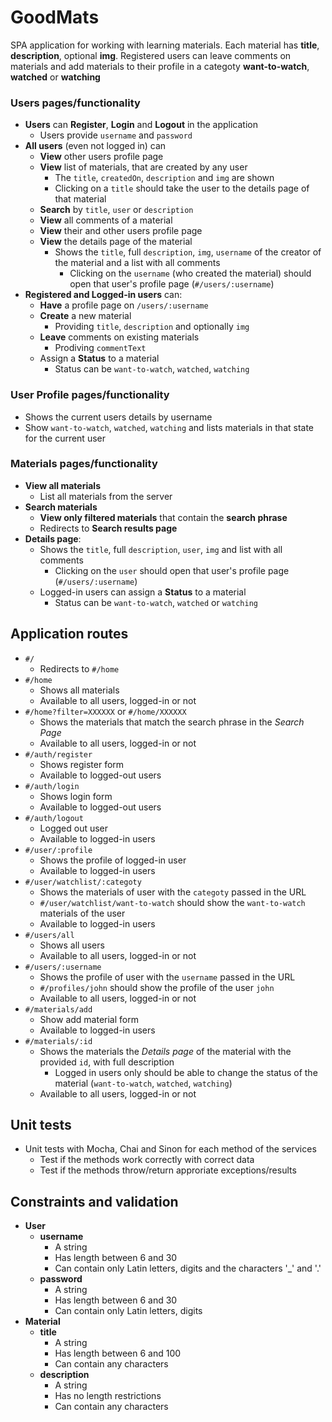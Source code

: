 # GoodMats


SPA application for working with learning materials. Each material has **title**, **description**, optional **img**. Registered users can leave comments on materials and add materials to their profile in a categoty **want-to-watch**, **watched** or **watching**

### Users pages/functionality

- **Users** can **Register**, **Login** and **Logout** in the application
  - Users provide `username`  and `password`
- **All users** (even not logged in) can
  - **View** other users profile page
  - **View** list of materials, that are created by any user
    - The `title`, `createdOn`, `description` and `img` are shown
    - Clicking on a `title` should take the user to the details page of that material
  - **Search** by `title`, `user` or `description`
  - **View** all comments of a material
  - **View** their and other users profile page
  - **View** the details page of the material
    - Shows the `title`, full `description`, `img`, `username` of the creator of the material and a list with all comments
      - Clicking on the `username` (who created the material) should open that user's profile page (`#/users/:username`)
- **Registered and Logged-in users** can:
  - **Have** a profile page on `/users/:username`
  - **Create** a new material
    - Providing `title`, `description` and optionally `img`
  - **Leave** comments on existing materials
    - Prodiving `commentText`
  - Assign a **Status** to a material
  	 - Status can be `want-to-watch`, `watched`, `watching`

### User Profile pages/functionality

- Shows the current users details by username
- Show `want-to-watch`, `watched`, `watching` and lists materials in that state for the current user

### Materials pages/functionality

- **View all materials**
  - List all materials from the server
- **Search materials**
  - **View only filtered materials** that contain the **search phrase**
  - Redirects to **Search results page**
- **Details page**:
  - Shows the `title`, full `description`, `user`, `img` and list with all comments
  	 - Clicking on the `user` should open that user's profile page (`#/users/:username`)
  - Logged-in users can assign a **Status** to a material
  	 - Status can be `want-to-watch`, `watched` or `watching`

## Application routes

- `#/`
  - Redirects to `#/home`
- `#/home`
  - Shows all materials
  - Available to all users, logged-in or not
- `#/home?filter=XXXXXX` or `#/home/XXXXXX`
  - Shows the materials that match the search phrase in the _Search Page_
  - Available to all users, logged-in or not
- `#/auth/register`
  - Shows register form
  - Available to logged-out users
- `#/auth/login`
  - Shows login form
  - Available to logged-out users
- `#/auth/logout`
  - Logged out user
  - Available to logged-in users
- `#/user/:profile`
  - Shows the profile of logged-in user
  - Available to logged-in users
- `#/user/watchlist/:categoty`
  - Shows the materials of user with the `categoty` passed in the URL
  - `#/user/watchlist/want-to-watch` should show the `want-to-watch` materials of the user
  - Available to logged-in users
- `#/users/all`
  - Shows all users
  - Available to all users, logged-in or not
- `#/users/:username`
  - Shows the profile of user with the `username` passed in the URL
  - `#/profiles/john` should show the profile of the user `john`
  - Available to all users, logged-in or not
- `#/materials/add`
  - Show add material form
  - Available to logged-in users
- `#/materials/:id`
  - Shows the materials the _Details page_ of the material with the provided `id`, with full description
      - Logged in users only should be able to change the status of the material (`want-to-watch`, `watched`, `watching`)
  - Available to all users, logged-in or not

## Unit tests

- Unit tests with Mocha, Chai and Sinon for each method of the services
  - Test if the methods work correctly with correct data
  - Test if the methods throw/return approriate exceptions/results


## Constraints and validation

- **User**
  - **username**
      - A string
      - Has length between 6 and 30
      - Can contain only Latin letters, digits and the characters '\_' and '.'
  - **password**
      - A string
      - Has length between 6 and 30
      - Can contain only Latin letters, digits
- **Material**
  - **title**
      - A string
      - Has length between 6 and 100
      - Can contain any characters
  - **description**
      - A string
      - Has no length restrictions
      - Can contain any characters

